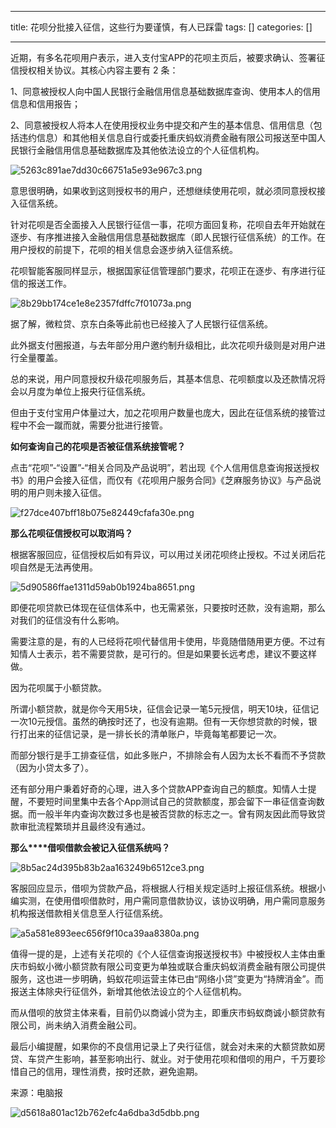 
--- 
title:  花呗分批接入征信，这些行为要谨慎，有人已踩雷 
tags: []
categories: [] 

---
近期，有多名花呗用户表示，进入支付宝APP的花呗主页后，被要求确认、签署征信授权相关协议。其核心内容主要有 2 条：

1、同意被授权人向中国人民银行金融信用信息基础数据库查询、使用本人的信用信息和信用报告；

2、同意被授权人将本人在使用授权业务中提交和产生的基本信息、信用信息（包括违约信息）和其他相关信息自行或委托重庆蚂蚁消费金融有限公司报送至中国人民银行金融信用信息基础数据库及其他依法设立的个人征信机构。

<img src="https://img-blog.csdnimg.cn/img_convert/5263c891ae7dd30c66751a5e93e967c3.png" alt="5263c891ae7dd30c66751a5e93e967c3.png">

意思很明确，如果收到这则授权书的用户，还想继续使用花呗，就必须同意授权接入征信系统。

针对花呗是否全面接入人民银行征信一事，花呗方面回复称，花呗自去年开始就在逐步、有序推进接入金融信用信息基础数据库（即人民银行征信系统）的工作。在用户授权的前提下，花呗的相关信息会逐步纳入征信系统。

花呗智能客服同样显示，根据国家征信管理部门要求，花呗正在逐步、有序进行征信的报送工作。

<img src="https://img-blog.csdnimg.cn/img_convert/8b29bb174ce1e8e2357fdffc7f01073a.png" alt="8b29bb174ce1e8e2357fdffc7f01073a.png">

据了解，微粒贷、京东白条等此前也已经接入了人民银行征信系统。

此外据支付圈报道，与去年部分用户邀约制升级相比，此次花呗升级则是对用户进行全量覆盖。

总的来说，用户同意授权升级花呗服务后，其基本信息、花呗额度以及还款情况将会以月度为单位上报央行征信系统。

但由于支付宝用户体量过大，加之花呗用户数量也庞大，因此在征信系统的接管过程中不会一蹴而就，需要分批进行接管。

**如何查询自己的花呗是否被征信系统接管呢？**

点击“花呗”-“设置”-“相关合同及产品说明”，若出现《个人信用信息查询报送授权书》的用户会接入征信，而仅有《花呗用户服务合同》《芝麻服务协议》与产品说明的用户则未接入征信。

<img src="https://img-blog.csdnimg.cn/img_convert/f27dce407bff18b075e82449cfafa30e.png" alt="f27dce407bff18b075e82449cfafa30e.png">

**那么花呗征信授权可以取消吗？**

根据客服回应，征信授权后如有异议，可以用过关闭花呗终止授权。不过关闭后花呗自然是无法再使用。

<img src="https://img-blog.csdnimg.cn/img_convert/5d90586ffae1311d59ab0b1924ba8651.png" alt="5d90586ffae1311d59ab0b1924ba8651.png">

即便花呗贷款已体现在征信体系中，也无需紧张，只要按时还款，没有逾期，那么对我们的征信没有什么影响。

需要注意的是，有的人已经将花呗代替信用卡使用，毕竟随借随用更方便。不过有知情人士表示，若不需要贷款，是可行的。但是如果要长远考虑，建议不要这样做。

因为花呗属于小额贷款。

所谓小额贷款，就是你今天用5块，征信会记录一笔5元授信，明天10块，征信记一次10元授信。虽然的确按时还了，也没有逾期。但有一天你想贷款的时候，银行打出来的征信记录，是一排长长的清单账户，毕竟每笔都要记一次。

而部分银行是手工排查征信，如此多账户，不排除会有人因为太长不看而不予贷款（因为小贷太多了）。

还有部分用户秉着好奇的心理，进入多个贷款APP查询自己的额度。知情人士提醒，不要短时间里集中去各个App测试自己的贷款额度，那会留下一串征信查询数据。而一般半年内查询次数过多也是被否贷款的标志之一。曾有网友因此而导致贷款审批流程繁琐并且最终没有通过。

**那么****借呗借款会被记入征信系统吗？**

<img src="https://img-blog.csdnimg.cn/img_convert/8b5ac24d395b83b2aa163249b6512ce3.png" alt="8b5ac24d395b83b2aa163249b6512ce3.png">

客服回应显示，借呗为贷款产品，将根据人行相关规定适时上报征信系统。根据小编实测，在使用借呗借款时，用户需同意借款协议，该协议明确，用户需同意服务机构报送借款相关信息至人行征信系统。

<img src="https://img-blog.csdnimg.cn/img_convert/a5a581e893eec656f9f10ca39aa8380a.png" alt="a5a581e893eec656f9f10ca39aa8380a.png">

值得一提的是，上述有关花呗的《个人征信查询报送授权书》中被授权人主体由重庆市蚂蚁小微小额贷款有限公司变更为单独或联合重庆蚂蚁消费金融有限公司提供服务，这也进一步明确，蚂蚁花呗运营主体已由“网络小贷”变更为“持牌消金”。而报送主体除央行征信外，新增其他依法设立的个人征信机构。

而从借呗的放贷主体来看，目前仍以商诚小贷为主，即重庆市蚂蚁商诚小额贷款有限公司，尚未纳入消费金融公司。

最后小编提醒，如果你的不良信用记录上了央行征信，就会对未来的大额贷款如房贷、车贷产生影响，甚至影响出行、就业。对于使用花呗和借呗的用户，千万要珍惜自己的信用，理性消费，按时还款，避免逾期。

来源：电脑报

<img src="https://img-blog.csdnimg.cn/img_convert/d5618a801ac12b762efc4a6dba3d5dbb.png" alt="d5618a801ac12b762efc4a6dba3d5dbb.png">
